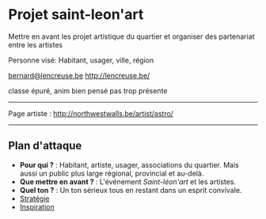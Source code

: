 # Projet saint-leon'art

Mettre en avant les projet artistique du quartier et organiser des partenariat entre les artistes 

Personne visé: Habitant, usager, ville, région

bernard@lencreuse.be
http://lencreuse.be/

classe épuré, anim bien pensé pas trop présente

***
Page artiste : http://northwestwalls.be/artist/astro/
***
## Plan d'attaque
* **Pour qui ?** : Habitant, artiste, usager, associations du quartier. Mais aussi un public plus large régional, provincial et au-delà.
* **Que mettre en avant ?** : L'événement *Saint-léon'art* et les artistes.
* **Quel ton ?** : Un ton sérieux tous en restant dans un esprit convivale.
* [Stratégie](https://github.com/MaximeScibetta/projet-leon-art/blob/master/Conception/Plan%20de%20liaisons.pdf "Lien vers le pdf du plan de liaison du site")
* [Inspiration](https://www.pinterest.com/maximescibetta/saint-l%C3%A9onart/ "Lien vers le tableau pinterest d'inspiration")
